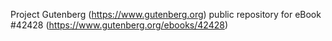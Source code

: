 Project Gutenberg (https://www.gutenberg.org) public repository for eBook #42428 (https://www.gutenberg.org/ebooks/42428)
